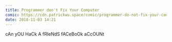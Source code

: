 ```yaml
---
title: Programmer don't Fix Your Computer
comic: https://cdn.patrickwu.space/comic/programmer-do-not-fix-your-computer.png
date: 2018-11-03 14:21
---
```

cAn yOU HaCk A fRIeNdS fACeBoOk aCcOUNt